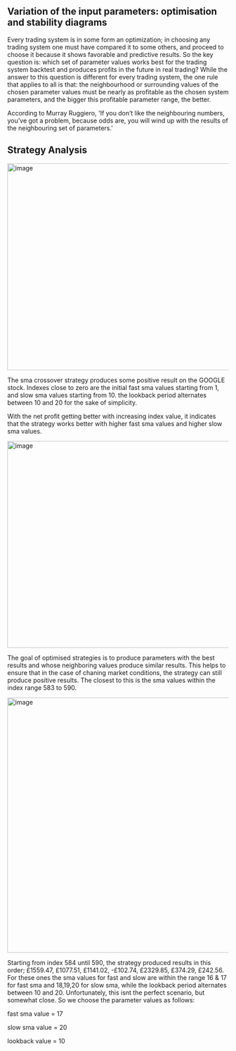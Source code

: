 ## Variation of the input parameters: optimisation and stability diagrams

Every trading system is in some form an optimization; in choosing any trading system one must have compared it to some others, and proceed to choose it because it shows favorable and predictive results. So the key question is: which set of parameter values works best for the trading system backtest and produces profits in the future in real trading? While the answer to this question is different for every trading system, the one rule that applies to all is that: the neighbourhood or surrounding values of the chosen parameter values must be nearly as profitable as the chosen system parameters, and the bigger this profitable parameter range, the better.

According to Murray Ruggiero, 'If you don’t like the neighbouring numbers, you’ve got a
problem, because odds are, you will wind up with the results of
the neighbouring set of parameters.'

## Strategy Analysis
<img width="1026" height="470" alt="image" src="https://github.com/user-attachments/assets/6f97ccf4-6ce5-4784-8bce-a6522a418969" />

The sma crossover strategy produces some positive result on the GOOGLE stock. Indexes close to zero are the initial fast sma values starting from 1, and slow sma values starting from 10. the lookback period alternates between 10 and 20 for the sake of simplicity.

With the net profit getting better with increasing index value, it indicates that the strategy works better with higher fast sma values and higher slow sma values.

<img width="1026" height="470" alt="image" src="https://github.com/user-attachments/assets/48bf7349-acb9-40c7-bac6-f3bce6807b00" />

The goal of optimised strategies is to produce parameters with the best results and whose neighboring values produce similar results. This helps to ensure that in the case of chaning market conditions, the strategy can still produce positive results. The closest to this is the sma values within the index range 583 to 590.

<img width="1737" height="580" alt="image" src="https://github.com/user-attachments/assets/b8c2e3c4-7212-4301-9124-7f80e53ecadf" />


Starting from index 584 until 590, the strategy produced results in this order; £1559.47, £1077.51, £1141.02, -£102.74, £2329.85, £374.29, £242.56. For these ones the sma values for fast and slow are within the range 16 & 17 for fast sma and 18,19,20 for slow sma, while the lookback period alternates between 10 and 20. Unfortunately, this isnt the perfect scenario, but somewhat close. So we choose the parameter values as follows:

fast sma value = 17

slow sma value = 20

lookback value = 10

